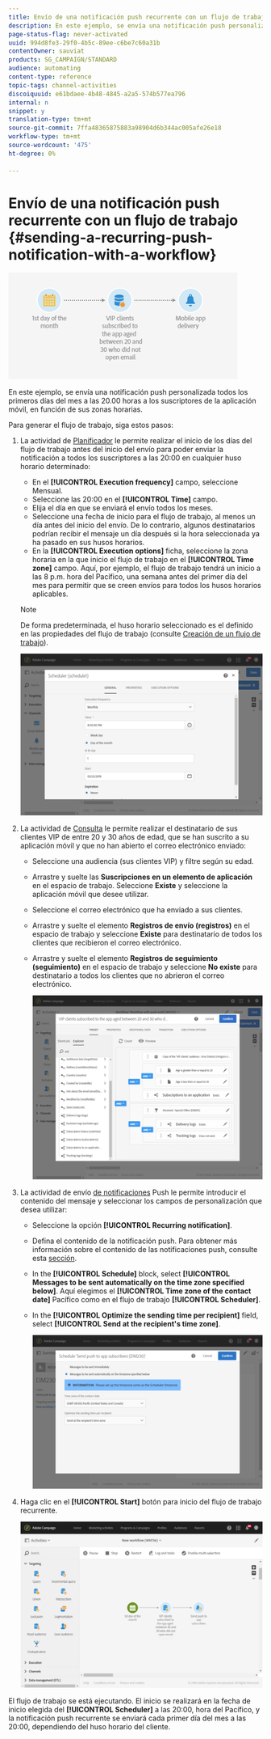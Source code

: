 ```yaml
---
title: Envío de una notificación push recurrente con un flujo de trabajo
description: En este ejemplo, se envía una notificación push personalizada todos los primeros días del mes a las 20.00 horas a los suscriptores de la aplicación móvil, en función de sus zonas horarias.
page-status-flag: never-activated
uuid: 994d8fe3-29f0-4b5c-89ee-c6be7c60a31b
contentOwner: sauviat
products: SG_CAMPAIGN/STANDARD
audience: automating
content-type: reference
topic-tags: channel-activities
discoiquuid: e61bdaee-4b48-4845-a2a5-574b577ea796
internal: n
snippet: y
translation-type: tm+mt
source-git-commit: 7ffa48365875883a98904d6b344ac005afe26e18
workflow-type: tm+mt
source-wordcount: '475'
ht-degree: 0%

---
```



# Envío de una notificación push recurrente con un flujo de trabajo {#sending-a-recurring-push-notification-with-a-workflow}

![](assets/wkf_push_example_1.png)

En este ejemplo, se envía una notificación push personalizada todos los primeros días del mes a las 20.00 horas a los suscriptores de la aplicación móvil, en función de sus zonas horarias.

Para generar el flujo de trabajo, siga estos pasos:

1. La actividad de [Planificador](../../automating/using/scheduler.md) le permite realizar el inicio de los días del flujo de trabajo antes del inicio del envío para poder enviar la notificación a todos los suscriptores a las 20:00 en cualquier huso horario determinado:

   * En el **[!UICONTROL Execution frequency]** campo, seleccione Mensual.
   * Seleccione las 20:00 en el **[!UICONTROL Time]** campo.
   * Elija el día en que se enviará el envío todos los meses.
   * Seleccione una fecha de inicio para el flujo de trabajo, al menos un día antes del inicio del envío. De lo contrario, algunos destinatarios podrían recibir el mensaje un día después si la hora seleccionada ya ha pasado en sus husos horarios.
   * En la **[!UICONTROL Execution options]** ficha, seleccione la zona horaria en la que inicio el flujo de trabajo en el **[!UICONTROL Time zone]** campo. Aquí, por ejemplo, el flujo de trabajo tendrá un inicio a las 8 p.m. hora del Pacífico, una semana antes del primer día del mes para permitir que se creen envíos para todos los husos horarios aplicables.
   >[!NOTE]
   >
   >De forma predeterminada, el huso horario seleccionado es el definido en las propiedades del flujo de trabajo (consulte [Creación de un flujo de trabajo](../../automating/using/building-a-workflow.md)).

   ![](assets/wkf_push_example_5.png)

1. La actividad de [Consulta](../../automating/using/query.md) le permite realizar el destinatario de sus clientes VIP de entre 20 y 30 años de edad, que se han suscrito a su aplicación móvil y que no han abierto el correo electrónico enviado:

   * Seleccione una audiencia (sus clientes VIP) y filtre según su edad.
   * Arrastre y suelte las **Suscripciones en un elemento de aplicación** en el espacio de trabajo. Seleccione **Existe** y seleccione la aplicación móvil que desee utilizar.
   * Seleccione el correo electrónico que ha enviado a sus clientes.
   * Arrastre y suelte el elemento **Registros de envío (registros)** en el espacio de trabajo y seleccione **Existe** para destinatario de todos los clientes que recibieron el correo electrónico.
   * Arrastre y suelte el elemento **Registros de seguimiento (seguimiento)** en el espacio de trabajo y seleccione **No existe** para destinatario a todos los clientes que no abrieron el correo electrónico.

      ![](assets/wkf_push_example_2.png)

1. La actividad de envío [de notificaciones](../../automating/using/push-notification-delivery.md) Push le permite introducir el contenido del mensaje y seleccionar los campos de personalización que desea utilizar:

   * Seleccione la opción **[!UICONTROL Recurring notification]**.
   * Defina el contenido de la notificación push. Para obtener más información sobre el contenido de las notificaciones push, consulte esta [sección](../../channels/using/preparing-and-sending-a-push-notification.md).
   * In the **[!UICONTROL Schedule]** block, select **[!UICONTROL Messages to be sent automatically on the time zone specified below]**. Aquí elegimos el **[!UICONTROL Time zone of the contact date]** Pacífico como en el flujo de trabajo **[!UICONTROL Scheduler]**.
   * In the **[!UICONTROL Optimize the sending time per recipient]** field, select **[!UICONTROL Send at the recipient's time zone]**.

      ![](assets/wkf_push_example_4.png)

1. Haga clic en el **[!UICONTROL Start]** botón para inicio del flujo de trabajo recurrente.

   ![](assets/wkf_push_example_3.png)

El flujo de trabajo se está ejecutando. El inicio se realizará en la fecha de inicio elegida del **[!UICONTROL Scheduler]** a las 20:00, hora del Pacífico, y la notificación push recurrente se enviará cada primer día del mes a las 20:00, dependiendo del huso horario del cliente.
